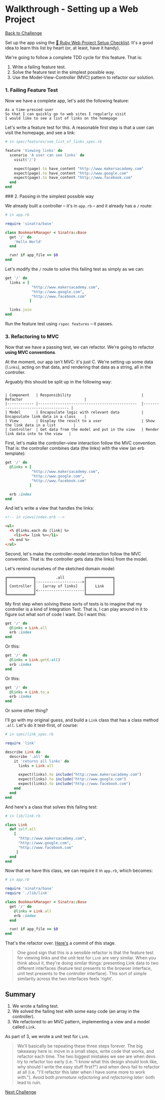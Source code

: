 # Walkthrough - Setting up a Web Project

[Back to Challenge](../02_setting_up_a_web_project.md)

Set up the app using the [:pill: Ruby Web Project Setup Checklist](../../pills/ruby_web_project_setup_list.md). It's a good idea to learn this list by heart (or, at least, have it handy).

We're going to follow a complete TDD cycle for this feature. That is:

1. Write a failing feature test.
2. Solve the feature test in the simplest possible way.
3. Use the Model-View-Controller (MVC) pattern to refactor our solution.

### 1. Failing Feature Test

Now we have a complete app, let's add the following feature:

```
As a time-pressed user
So that I can quickly go to web sites I regularly visit
I would like to see a list of links on the homepage
```

Let's write a feature test for this. A reasonable first step is that a user can visit the homepage, and see a link:

```ruby
# in spec/features/see_list_of_links_spec.rb

feature 'Viewing links' do
  scenario 'A user can see links' do
    visit('/')

    expect(page).to have_content "http://www.makersacademy.com"
    expect(page).to have_content "http://www.google.com"
    expect(page).to have_content "http://www.facebook.com"
  end
end
```

### 2. Passing in the simplest possible way

We already built a controller – it's in `app.rb` – and it already has a `/` route:

```ruby
# in app.rb

require 'sinatra/base'

class BookmarkManager < Sinatra::Base
  get '/' do
    'Hello World'
  end

  run! if app_file == $0
end
```

Let's modify the `/` route to solve this failing test as simply as we can:

```ruby
get '/' do
  links = [
            "http://www.makersacademy.com",
            "http://www.google.com",
            "http://www.facebook.com"
           ]

  links.join
end
```

Run the feature test using `rspec features` – it passes.

### 3. Refactoring to MVC

Now that we have a passing test, we can refactor. We're going to refactor **using MVC conventions**.

At the moment, our app isn't MVC: it's just C. We're setting up some data (`links`), acting on that data, and rendering that data as a string, all in the controller.

Arguably this should be split up in the following way:

```

| Component   | Responsibility                                | Refactor                            |
|------------ |---------------------------------------------  |------------------------------------ |
| Model       | Encapsulate logic with relevant data          | Encapsulate link data in a class    |
| View        | Display the result to a user                  | Show the link data in a list        |
| Controller  | Get data from the model and put in the view   | Render link data into to the view   |
```

First, let's make the controller–view interaction follow the MVC convention. That is: the controller combines data (the links) with the view (an erb template):

```ruby
get '/' do
  @links = [
            "http://www.makersacademy.com",
            "http://www.google.com",
            "http://www.facebook.com"
           ]

  erb :index
end
```

And let's write a view that handles the links:

```html
<!-- in views/index.erb -->

<ul>
  <% @links.each do |link| %>
    <li><%= link %></li>
  <% end %>
</ul>
```

Second, let's make the controller-model interaction follow the MVC convention. That is: the controller gets data (the links) from the model.

Let's remind ourselves of the sketched domain model:

```
╔════════════╗         .all         ╔════════════╗
║            ║--------------------->║            ║
║ Controller ║   [array of links]   ║    Link    ║
║            ║<---------------------║            ║
╚════════════╝                      ╚════════════╝
```

My first step when solving these sorts of tests is to imagine that my controller is a kind of Integration Test. That is, I can play around in it to figure out what sort of code I want. Do I want this:

```ruby
get '/' do
  @links = Link.all
  erb :index
end
```

Or this:

```ruby
get '/' do
  @links = Link.get(:all)
  erb :index
end
```

Or this:

```ruby
get '/' do
  @links = Link.to_a
  erb :index
end
```

Or some other thing?

I'll go with my original guess, and build a `Link` class that has a class method `.all`. Let's do it test-first, of course:

```ruby
# in spec/link_spec.rb

require 'link'

describe Link do
  describe '.all' do
    it 'returns all links' do
      links = Link.all

      expect(links).to include("http://www.makersacademy.com")
      expect(links).to include("http://www.google.com")
      expect(links).to include("http://www.facebook.com")
    end
  end
end
```

And here's a class that solves this failing test:

```ruby
# in lib/link.rb

class Link
  def self.all
    [
      "http://www.makersacademy.com",
      "http://www.google.com",
      "http://www.facebook.com"
     ]
  end
end
```

Now that we have this class, we can require it in `app.rb`, which becomes:

```ruby
# in app.rb

require 'sinatra/base'
require './lib/link'

class BookmarkManager < Sinatra::Base
  get '/' do
    @links = Link.all
    erb :index
  end

  run! if app_file == $0
end
```

That's the refactor over. [Here's](https://github.com/sjmog/bookmark_manager/commit/5d6b8da046dbf533e5e92b49275951ad2d22d684) a commit of this stage.

> One good sign that this is a sensible refactor is that the feature test for viewing links and the unit test for `Link` are very similar. When you think about it, they're doing similar things: presenting Link data to two different interfaces (feature test presents to the browser interface, unit test presents to the controller interface). This sort of simple similarity across the two interfaces feels 'right'.

## Summary

1. We wrote a failing test.
2. We solved the failing test with some easy code (an array in the controller).
3. We refactored to an MVC pattern, implementing a view and a model called `Link`.

As part of 3, we wrote a unit test for `Link`.

> We'll basically be repeating these three steps forever. The big takeaway here is: move in a small steps, write code that works, and refactor each time. The two biggest mistakes we see are when devs try to refactor too early (i.e. "I know what this design should look like, why should I write the easy stuff first?") and when devs fail to refactor at all (i.e. "I'll refactor this later when I have some more to work with."). Avoid both _premature refactoring_ and _refactoring later_: both lead to ruin.

[Next Challenge](../03_setting_up_a_database.md)

